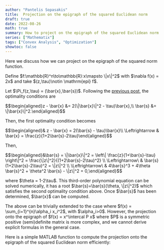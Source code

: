 ```yaml
---
author: "Pantelis Sopasakis"
title:  Projection on the epigraph of the squared Euclidean norm
draft: true
date: 2022-08-26
math: true
summary: How to project on the epigraph of the squared Euclidean norm
series: ["Mathematix"]
tags: ["Convex Analysis", "Optimization"]
showtoc: false
---
```


<p>Here we discuss how we can project on the epigraph of the squared norm function.</p>

<p>Define $f:\mathbb{R}^n\to\mathbb{R}:x\mapsto \|x\|^2$ with $\nabla f(x) = 2x$ and take $(z,\tau)\notin \mathrm{epi} f$.</p>

<p>Let $\Pi_f(z,\tau) = (\bar{x},\bar{s})$. Following the <a href="../projection-on-epigraph">previous post</a>, the optimality conditions are</p>

<p>$$\begin{aligned}z - \bar{x} &= 2(\|\bar{x}\|^2 - \tau)\bar{x},\\ \bar{s} &= \|\bar{x}\|^2.\end{aligned}$$</p>

<p>Then, the first optimality condition becomes</p>

<p>$$\begin{aligned}& z - \bar{x} = 2(\bar{s} - \tau)\bar{x}\\ \Leftrightarrow & \bar{x} = \frac{z}{1+2\bar{s}-2\tau}\end{aligned}$$</p>

<p>Then,</p>

<p>$$\begin{aligned}&\bar{s} = \|\bar{x}\|^2 = \left\| \frac{z}{1+\bar{s}-\tau} \right\|^2 = \frac{\|z\|^2}{(1+2\bar{s}-2\tau)^2} \\ \Leftrightarrow\ & \bar{s}(1+2\bar{s}-2\tau)^2 = \|z\|^2 \\ \Leftrightarrow\ & 4\bar{s}^3 + 4\theta \bar{s}^2 + \theta^2 \bar{s} - \|z\|^2 = 0,\end{aligned}$$</p>

<p>where $\theta = 1-2\tau$. This third-order polynomial equation can be solved numerically, it has a root $\bar{s}=\bar{s}(\theta, \|z\|^2)$ which satisfies the second optimality condition above. Once $\bar{s}$ has been determined, $\bar{x}$ can be computed.</p>

<p>The above can be trivially extended to the case where $f(x) = \sum_{i=1}^{n}\alpha_i x_i^2$, with $\alpha_i>0$. However, the projection onto the epigraph of $f(x) = x^\intercal P x$ where $P$ is a symmetric positive (semi)definite matrix is more complex, and we cannot derive explicit formulas in the general case.</p>

<p>Here is a simple MATLAB function to compute the projection onto the epigraph of the squared Euclidean norm efficiently:</p>

<script src="https://gist.github.com/alphaville/235495235fb0c1f378b021926a4dbb60.js"></script>